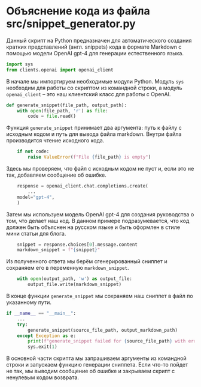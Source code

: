 # Объяснение кода из файла src/snippet_generator.py

Данный скрипт на Python предназначен для автоматического создания кратких представлений (англ. snippets) кода в формате Markdown с помощью модели OpenAI gpt-4 для генерации естественного языка.

```python
import sys
from clients.openai import openai_client
```

В начале мы импортируем необходимые модули Python. Модуль `sys` необходим для работы со скриптом из командной строки, а модуль `openai_client` – это наш клиентский класс для работы с OpenAI.

```python
def generate_snippet(file_path, output_path):
    with open(file_path, 'r') as file:
        code = file.read()
```
Функция `generate_snippet` принимает два аргумента: путь к файлу с исходным кодом и путь для вывода файла markdown. Внутри файла производится чтение исходного кода.

```python
    if not code:
        raise ValueError(f"File {file_path} is empty")
```
Здесь мы проверяем, что файл с исходным кодом не пуст и, если это не так, добавляем сообщение об ошибке.

```python
    response = openai_client.chat.completions.create(
        ...
    model="gpt-4",
    )
```

Затем мы используем модель OpenAI gpt-4 для создания руководства о том, что делает наш код. В данном примере подразумевается, что код должен быть объяснен на русском языке и быть оформлен в стиле мини статьи для блога.

```python
    snippet = response.choices[0].message.content
    markdown_snippet = f"{snippet}"
```

Из полученного ответа мы берём сгенерированный сниппет и сохраняем его в переменную `markdown_snippet`.

```python
    with open(output_path, 'w') as output_file:
        output_file.write(markdown_snippet)
```

В конце функции `generate_snippet` мы сохраняем наш сниппет в файл по указанному пути.

```python
if __name__ == "__main__":
    ...
    try:
        generate_snippet(source_file_path, output_markdown_path)
    except Exception as e:
        print(f"generate_snippet failed for {source_file_path} with error: {e}")
        sys.exit(1)
```

В основной части скрипта мы запрашиваем аргументы из командной строки и запускаем функцию генерации сниппета. Если что-то пойдет не так, мы выводим сообщение об ошибке и закрываем скрипт с ненулевым кодом возврата.
